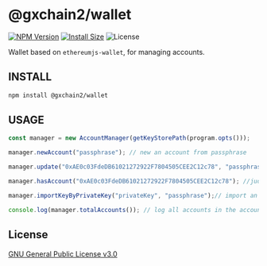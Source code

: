 # @gxchain2/wallet
[![NPM Version](https://img.shields.io/npm/v/@gxchain2/wallet)](https://www.npmjs.org/package/@gxchain2/wallet)
[![Install Size](https://packagephobia.now.sh/badge?p=@gxchain2/wallet)](https://packagephobia.now.sh/result?p=@gxchain2/wallet)
![License](https://img.shields.io/npm/l/@gxchain2/wallet)


Wallet based on `ethereumjs-wallet`, for managing accounts.

## INSTALL

```sh
npm install @gxchain2/wallet
```

## USAGE

```ts
const manager = new AccountManager(getKeyStorePath(program.opts()));

manager.newAccount("passphrase"); // new an account from passphrase

manager.update("0xAE0c03FdeDB61021272922F7804505CEE2C12c78", "passphrase", "newPassphrase"); // update account withnewPassphrase 

manager.hasAccount("0xAE0c03FdeDB61021272922F7804505CEE2C12c78"); //judge the accout is in the wallet

manager.importKeyByPrivateKey("privateKey", "passphrase");// import an account by privatekey

console.log(manager.totalAccounts()); // log all accounts in the account manger 
```

## License

[GNU General Public License v3.0](https://www.gnu.org/licenses/gpl-3.0.en.html)